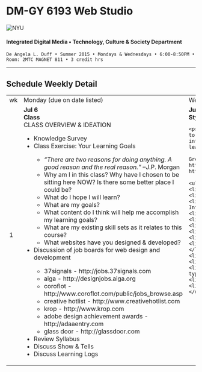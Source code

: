 # DM-GY 6193 Web Studio

![NYU](http://ws2.polishedsolid.com/de/nyu_soe_logo.png)
#### Integrated Digital Media • Technology, Culture & Society Department

    De Angela L. Duff • Summer 2015 • Mondays & Wednesdays • 6:00-8:50PM • Room: 2MTC MAGNET 811 • 3 credit hrs

---

## Schedule Weekly Detail

<table>
<tr>
<td>wk</td>
<td>Monday (due on date listed)</td>
<td>Wednesday (due on date listed)</td>
</tr>
<!-- first week -->
<tr>
<td>1</td>

<td valign="top"><strong>Jul 6</strong><br>
        <strong>Class</strong><br>CLASS OVERVIEW &amp; IDEATION 
<ul>
<li>Knowledge Survey</li>
<li>Class Exercise: Your Learning Goals</li>
<ul>
    <li><i>“There are two reasons for doing anything. A good reason and the real reason.”</i> –J.P. Morgan
    <li>Why am I in this class? Why have I chosen to be sitting here NOW? Is there some better place I could be?</li>
    <li>What do I hope I will learn?</li> 
    <li>What are my goals?</li>
    <li>What content do I think will help me accomplish my learning goals?</li>
    <li>What are my existing skill sets as it relates to this course?</li> 
    <li>What websites have you designed &amp; developed?</li>
    </ul>
<li>Discussion of job boards for web design and development</li>
    <ul>
    <li>37signals - http://jobs.37signals.com</li>
    <li>aiga - http://designjobs.aiga.org</li>
    <li>coroflot - http://www.coroflot.com/public/jobs_browse.asp</li>
    <li>creative hotlist - http://www.creativehotlist.com</li>
    <li>krop - http://www.krop.com</li>
    <li>adobe design achievement awards - http://adaaentry.com</li>
    <li>glass door - http://glassdoor.com</li>
    </ul>
<li>Review Syllabus</li>
<li>Discuss Show &amp; Tells</li>
<li>Discuss Learning Logs</li>
</ul></td>
<td valign="top"><strong>Jul 8</strong><br><b>Style Presentations Due</b><br>

    <p>Each student will choose 2 movements to present to the class. Share a brief introduction to the movement and at least 3 images.</p>

    Great resources are:<br>
    http://images.google.com<br>
    http://www.designishistory.com/home<br>
 
    <ul>
    <li>Russian Constructivism</li>
    <li>Bauhaus</li>
    <li>Swiss Design (AKA Swiss Style or International Style)</li>
    <li>Josef Müller-Brockmann</li>
    <li>New Wave</li>
    <li>Dada</li>
    <li>De Stijl</li>
    <li>Psychedelic Art (The Fillmore)</li>
    <li>Semiotics (the study of symbols)</li>
    <li>Art Nouveau</li>
    <li>Art Deco</li>
    <li>David Carson (design and typography)</li>
    <li>Punk Aesthetic (Art Chantry)</li>
    <li>House Industries</li>
    </ul></td>
</tr>
</table>